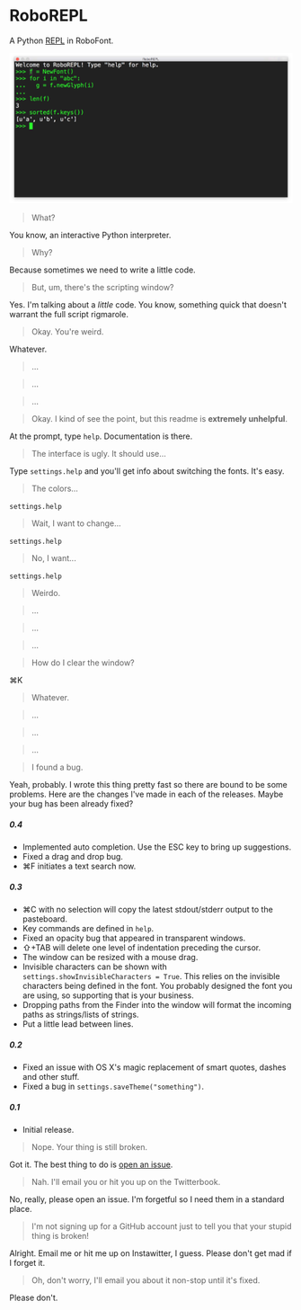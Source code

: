 # RoboREPL

A Python [REPL](https://en.wikipedia.org/wiki/Read–eval–print_loop) in RoboFont.

![Screen Shot](screenshot.png "Screen Shot")

> What?

You know, an interactive Python interpreter.

> Why?

Because sometimes we need to write a little code.

> But, um, there's the scripting window?

Yes. I'm talking about a *little* code. You know, something quick that doesn't warrant the full script rigmarole.

> Okay. You're weird.

Whatever.

> ...

> ...

> ...

> Okay. I kind of see the point, but this readme is **extremely unhelpful**.

At the prompt, type `help`. Documentation is there.

> The interface is ugly. It should use...

Type `settings.help` and you'll get info about switching the fonts. It's easy.

> The colors...

`settings.help`

> Wait, I want to change...

`settings.help`

> No, I want...

`settings.help`

> Weirdo.

> ...

> ...

> ...

> How do I clear the window?

 ⌘K

> Whatever.

> ...

> ...

> ...

> I found a bug.

Yeah, probably. I wrote this thing pretty fast so there are bound to be some problems. Here are the changes I've made in each of the releases. Maybe your bug has been already fixed?

##### 0.4

- Implemented auto completion. Use the ESC key to bring up suggestions.
- Fixed a drag and drop bug.
- ⌘F initiates a text search now.

##### 0.3

- ⌘C with no selection will copy the latest stdout/stderr output to the pasteboard.
- Key commands are defined in `help`.
- Fixed an opacity bug that appeared in transparent windows.
- ⇧+TAB will delete one level of indentation preceding the cursor.
- The window can be resized with a mouse drag.
- Invisible characters can be shown with `settings.showInvisibleCharacters = True`. This relies on the invisible characters being defined in the font. You probably designed the font you are using, so supporting that is your business.
- Dropping paths from the Finder into the window will format the incoming paths as strings/lists of strings.
- Put a little lead between lines.

##### 0.2

- Fixed an issue with OS X's magic replacement of smart quotes, dashes and other stuff.
- Fixed a bug in `settings.saveTheme("something")`.

##### 0.1

- Initial release.

> Nope. Your thing is still broken.

Got it. The best thing to do is [open an issue](https://github.com/typesupply/roborepl/issues).

> Nah. I'll email you or hit you up on the Twitterbook.

No, really, please open an issue. I'm forgetful so I need them in a standard place.

> I'm not signing up for a GitHub account just to tell you that your stupid thing is broken!

Alright. Email me or hit me up on Instawitter, I guess. Please don't get mad if I forget it.

> Oh, don't worry, I'll email you about it non-stop until it's fixed.

Please don't.